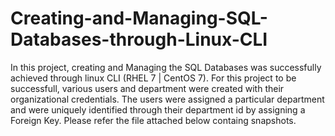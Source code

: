 # Creating-and-Managing-SQL-Databases-through-Linux-CLI
In this project, creating and Managing the SQL Databases was successfully achieved through linux CLI (RHEL 7 | CentOS 7). For this project to be successfull, various users and department were created with their organizational credentials. The users were assigned a particular department and were uniquely identified through their department id by assigning a Foreign Key. Please refer the file attached below containg snapshots.
